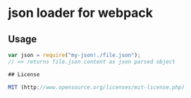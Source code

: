 # json loader for webpack

## Usage

``` javascript
var json = require("my-json!./file.json");
// => returns file.json content as json parsed object

## License

MIT (http://www.opensource.org/licenses/mit-license.php)
